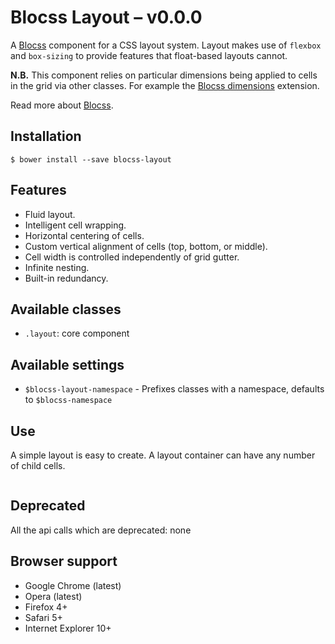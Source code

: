 # Blocss Layout – v0.0.0

A [Blocss](https://github.com/Blocss/blocss/) component for a CSS layout system. Layout makes use of `flexbox` and
`box-sizing` to provide features that float-based layouts cannot.

**N.B.** This component relies on particular dimensions being applied to cells in
the grid via other classes. For example the [Blocss dimensions](https://github.com/Blocss/dimensions/) extension.

Read more about [Blocss](https://blocss.github.io/blocss).

## Installation

    $ bower install --save blocss-layout

## Features

* Fluid layout.
* Intelligent cell wrapping.
* Horizontal centering of cells.
* Custom vertical alignment of cells (top, bottom, or middle).
* Cell width is controlled independently of grid gutter.
* Infinite nesting.
* Built-in redundancy.

## Available classes

* `.layout`: core component

## Available settings

* `$blocss-layout-namespace` - Prefixes classes with a namespace, defaults to `$blocss-namespace`

## Use

A simple layout is easy to create. A layout container can have any number of child
cells.

```html
```

## Deprecated
All the api calls which are deprecated: none

## Browser support

* Google Chrome (latest)
* Opera (latest)
* Firefox 4+
* Safari 5+
* Internet Explorer 10+
